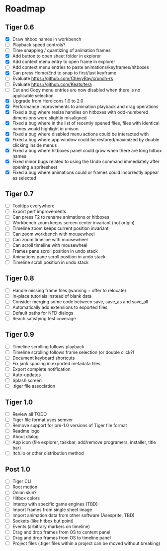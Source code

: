 # Roadmap

## Tiger 0.6

- [x] Draw hitbox names in workbench
- [ ] Playback speed controls?
- [ ] Time snapping / quantizing of animation frames
- [x] Add button to open sheet folder in explorer
- [x] Add context menu entry to open frame in explorer
- [ ] Add context menu entries to paste animations/keyframes/hitboxes
- [x] Can press Home/End to snap to first/last keyframe
- [ ] Evaluate https://github.com/ChevyRay/crunch-rs
- [ ] Evaluate https://github.com/Keats/tera
- [ ] Cut and Copy menu entries are now disabled when there is no applicable selection
- [x] Upgrade from Heroicons 1.0 to 2.0
- [x] Performance improvements to animation playback and drag operations
- [x] Fixed a bug where resize handles on hitboxes with odd-numbered dimensions were slightly misaligned
- [x] Fixed a bug where in the list of recently opened files, files with identical names would highlight in unison
- [x] Fixed a bug where disabled menu actions could be interacted with
- [x] Fixed a bug where app window could be restored/maximized by double clicking inside menus
- [x] Fixed a bug where hitboxes panel could grow when there are long hitbox names
- [x] Fixed minor bugs related to using the Undo command immediately after opening a spritesheet
- [x] Fixed a bug where animations could or frames could incorrectly appear as selected

## Tiger 0.7

- [ ] Tooltips everywhere
- [ ] Export perf improvements
- [ ] Can press F2 to rename animations or hitboxes
- [ ] Workbench zoom keeps screen center invariant (not origin)
- [ ] Timeline zoom keeps current position invariant
- [ ] Can zoom workbench with mousewheel
- [ ] Can zoom timeline with mousewheel
- [ ] Can scroll timeline with mousewheel
- [ ] Frames pane scroll position in undo stack
- [ ] Animations pane scroll position in undo stack
- [ ] Timeline scroll position in undo stack

## Tiger 0.8

- [ ] Handle missing frame files (warning + offer to relocate)
- [ ] In-place tutorials instead of blank data
- [ ] Consider merging some code between save, save_as and save_all
- [ ] Automatically add extensions to exported files
- [ ] Default paths for NFD dialogs
- [ ] Reach satisfying test coverage

## Tiger 0.9

- [ ] Timeline scrolling follows playback
- [ ] Timeline scrolling follows frame selection (or double click?)
- [ ] Document keyboard shortcuts
- [ ] Fix jank spacing in exported metadata files
- [ ] Export complete notification
- [ ] Auto-updates
- [ ] Splash screen
- [ ] .tiger file association

## Tiger 1.0

- [ ] Review all TODO
- [ ] Tiger file format uses semver
- [ ] Remove support for pre-1.0 versions of Tiger file format
- [ ] Readme logo
- [ ] About dialog
- [ ] App icon (file explorer, taskbar, add/remove programers, installer, title bar)
- [ ] Itch.io or other distribution method

## Post 1.0

- [ ] Tiger CLI
- [ ] Root motion
- [ ] Onion skin?
- [ ] Hitbox colors
- [ ] Interop with specific game engines (TBD)
- [ ] Import frames from single sheet image
- [ ] Import animation data from other software (Asesprite, TBD)
- [ ] Sockets (like hitbox but point)
- [ ] Events (arbitrary markers on timeline)
- [ ] Drag and drop frames from OS to content panel
- [ ] Drag and drop frames from OS to timeline panel
- [ ] Project files (.tiger files within a project can be moved without breaking)
